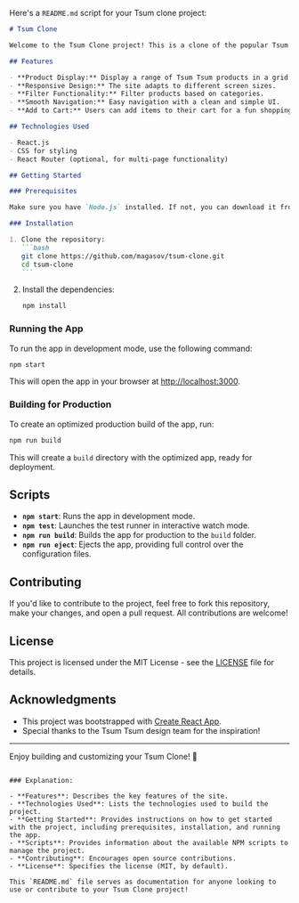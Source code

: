 Here's a `README.md` script for your Tsum clone project:

````markdown
# Tsum Clone

Welcome to the Tsum Clone project! This is a clone of the popular Tsum Tsum store, built using React.js. It includes a variety of products displayed with smooth UI/UX, allowing you to explore, filter, and interact with different items in a user-friendly way.

## Features

- **Product Display:** Display a range of Tsum Tsum products in a grid layout.
- **Responsive Design:** The site adapts to different screen sizes.
- **Filter Functionality:** Filter products based on categories.
- **Smooth Navigation:** Easy navigation with a clean and simple UI.
- **Add to Cart:** Users can add items to their cart for a fun shopping experience.

## Technologies Used

- React.js
- CSS for styling
- React Router (optional, for multi-page functionality)

## Getting Started

### Prerequisites

Make sure you have `Node.js` installed. If not, you can download it from [here](https://nodejs.org/).

### Installation

1. Clone the repository:
   ```bash
   git clone https://github.com/magasov/tsum-clone.git
   cd tsum-clone
   ```
````

2. Install the dependencies:
   ```bash
   npm install
   ```

### Running the App

To run the app in development mode, use the following command:

```bash
npm start
```

This will open the app in your browser at [http://localhost:3000](http://localhost:3000).

### Building for Production

To create an optimized production build of the app, run:

```bash
npm run build
```

This will create a `build` directory with the optimized app, ready for deployment.

## Scripts

- **`npm start`**: Runs the app in development mode.
- **`npm test`**: Launches the test runner in interactive watch mode.
- **`npm run build`**: Builds the app for production to the `build` folder.
- **`npm run eject`**: Ejects the app, providing full control over the configuration files.

## Contributing

If you'd like to contribute to the project, feel free to fork this repository, make your changes, and open a pull request. All contributions are welcome!

## License

This project is licensed under the MIT License - see the [LICENSE](LICENSE) file for details.

## Acknowledgments

- This project was bootstrapped with [Create React App](https://github.com/facebook/create-react-app).
- Special thanks to the Tsum Tsum design team for the inspiration!

---

Enjoy building and customizing your Tsum Clone! 🎉

```

### Explanation:

- **Features**: Describes the key features of the site.
- **Technologies Used**: Lists the technologies used to build the project.
- **Getting Started**: Provides instructions on how to get started with the project, including prerequisites, installation, and running the app.
- **Scripts**: Provides information about the available NPM scripts to manage the project.
- **Contributing**: Encourages open source contributions.
- **License**: Specifies the license (MIT, by default).

This `README.md` file serves as documentation for anyone looking to use or contribute to your Tsum Clone project!
```
